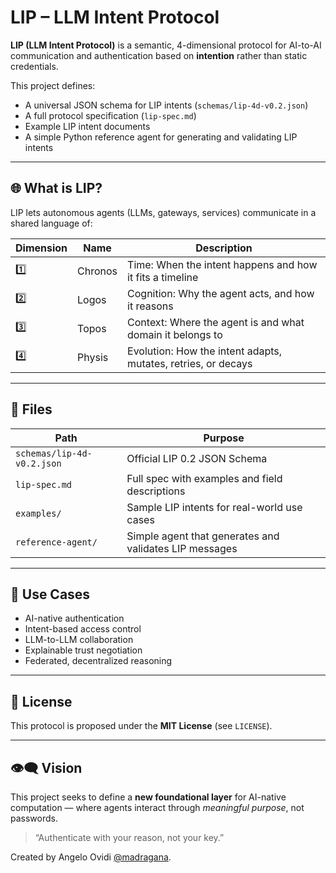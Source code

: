 # LIP – LLM Intent Protocol

**LIP (LLM Intent Protocol)** is a semantic, 4-dimensional protocol for AI-to-AI communication and authentication based on **intention** rather than static credentials.

This project defines:
- A universal JSON schema for LIP intents (`schemas/lip-4d-v0.2.json`)
- A full protocol specification (`lip-spec.md`)
- Example LIP intent documents
- A simple Python reference agent for generating and validating LIP intents

---

## 🌐 What is LIP?

LIP lets autonomous agents (LLMs, gateways, services) communicate in a shared language of:

| Dimension | Name    | Description |
|----------|---------|-------------|
| 1️⃣       | Chronos | Time: When the intent happens and how it fits a timeline |
| 2️⃣       | Logos   | Cognition: Why the agent acts, and how it reasons |
| 3️⃣       | Topos   | Context: Where the agent is and what domain it belongs to |
| 4️⃣       | Physis  | Evolution: How the intent adapts, mutates, retries, or decays |

---

## 🧱 Files

| Path                      | Purpose |
|---------------------------|---------|
| `schemas/lip-4d-v0.2.json` | Official LIP 0.2 JSON Schema |
| `lip-spec.md`              | Full spec with examples and field descriptions |
| `examples/`                | Sample LIP intents for real-world use cases |
| `reference-agent/`        | Simple agent that generates and validates LIP messages |

---

## 🧠 Use Cases

- AI-native authentication
- Intent-based access control
- LLM-to-LLM collaboration
- Explainable trust negotiation
- Federated, decentralized reasoning

---

## 📜 License

This protocol is proposed under the **MIT License** (see `LICENSE`).

---

## 👁️‍🗨️ Vision

This project seeks to define a **new foundational layer** for AI-native computation — where agents interact through *meaningful purpose*, not passwords.

> “Authenticate with your reason, not your key.”

Created by Angelo Ovidi [@madragana]([https://github.com/madragana]).

